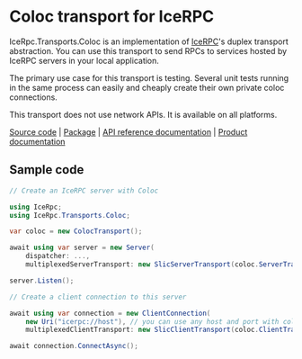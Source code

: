 # Coloc transport for IceRPC

IceRpc.Transports.Coloc is an implementation of [IceRPC][icerpc]'s duplex transport abstraction. You can use this
transport to send RPCs to services hosted by IceRPC servers in your local application.

The primary use case for this transport is testing. Several unit tests running in the same process can easily and cheaply
create their own private coloc connections.

This transport does not use network APIs. It is available on all platforms.

[Source code][source] | [Package][package] | [API reference documentation][api] | [Product documentation][product]

## Sample code

```csharp
// Create an IceRPC server with Coloc

using IceRpc;
using IceRpc.Transports.Coloc;

var coloc = new ColocTransport();

await using var server = new Server(
    dispatcher: ...,
    multiplexedServerTransport: new SlicServerTransport(coloc.ServerTransport));

server.Listen();

// Create a client connection to this server

await using var connection = new ClientConnection(
    new Uri("icerpc://host"), // you can use any host and port with coloc
    multiplexedClientTransport: new SlicClientTransport(coloc.ClientTransport));

await connection.ConnectAsync();
```

[api]: https://api.testing.zeroc.com/csharp/api/IceRpc.Transports.Coloc.html
[icerpc]: https://www.nuget.org/packages/IceRpc
[package]: https://www.nuget.org/packages/IceRpc.Transports.Coloc
[product]: https://docs.testing.zeroc.com/docs/icerpc-core
[source]: https://github.com/icerpc/icerpc-csharp/tree/main/src/IceRpc.Transports.Coloc

